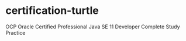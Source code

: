 # certification-turtle
OCP Oracle Certified Professional Java SE 11 Developer Complete Study Practice
